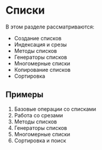 # Списки

В этом разделе рассматриваются:

- Создание списков
- Индексация и срезы
- Методы списков
- Генераторы списков
- Многомерные списки
- Копирование списков
- Сортировка

## Примеры

1. Базовые операции со списками
2. Работа со срезами
3. Методы списков
4. Генераторы списков
5. Многомерные списки
6. Сортировка и поиск 